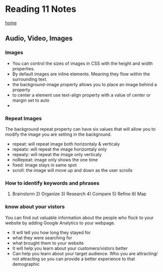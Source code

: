 # Reading 11 Notes

[home](/README.md)

## Audio, Video, Images

### Images
<ul>
<li>You can control the sizes of images in CSS with the height and width properties.</li> 
<li>By default images are inline elements. Meaning they flow within the surrounding text.</li>
<li>the background-image property allows you to place an image behind a property</li>
<li>to center a element use text-align property with a value of center or margin set to auto<li>
</ul>

### Repeat Images

The background repeat property can have six values that will allow you to modify the image you are setting in the background.
<ul>
<li>repeat: will repeat image both horizontaly & verticaly</li>
<li>repeatx: will repeat the image horizontaly only</li>
<li>repeaty: will repeat the image only verticaly</li>
<li>noRepeat: image only shows the one time</li>
<li>fixed: image stays in same spot</li>
<li>scroll: the image will move up and down as the user scrolls</li>
</ul>

### How to identify keywords and phrases

1) Brainstorm 2) Organize 3) Research 4) Compare 5) Refine 6) Map

### know about your vistors

You can find out valuable information about the people who flock to your website by adding Google Analytics to your webpage. 
<ul>
<li>It will tell you how long they stayed for</li>
<li>what they were searching for</li>
<li>what brought them to your website</li>
<li>It will help you learn about your customers/vistors better</li>
<li>Can help you learn about your target audience. Who you are attracting/ not attracting so you can provide a better experience to that demographic</li>
</ul>
